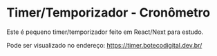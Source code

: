 # Timer/Temporizador - Cronômetro

Este é pequeno timer/temporizador feito em React/Next para estudo. 

Pode ser visualizado no endereço: https://timer.botecodigital.dev.br/